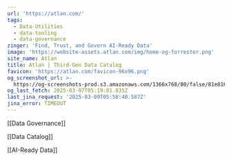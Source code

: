 ```yaml
---
url: 'https://atlan.com/'
tags:
  - Data-Utilities
  - data-tooling
  - data-governance
zinger: 'Find, Trust, and Govern AI-Ready Data'
image: 'https://website-assets.atlan.com/img/home-og-forrester.png'
site_name: Atlan
title: Atlan | Third-Gen Data Catalog
favicon: 'https://atlan.com/favicon-96x96.png'
og_screenshot_url: >-
  https://og-screenshots-prod.s3.amazonaws.com/1366x768/80/false/81e81681e94df9e8271319f6b58ec516a239275dd51f22b7244fb6602109cace.jpeg
og_last_fetch: 2025-03-07T05:19:01.835Z
last_jina_request: '2025-03-09T05:58:40.587Z'
jina_error: TIMEOUT
---
```

[[Data Governance]]

[[Data Catalog]]

[[AI-Ready Data]]


